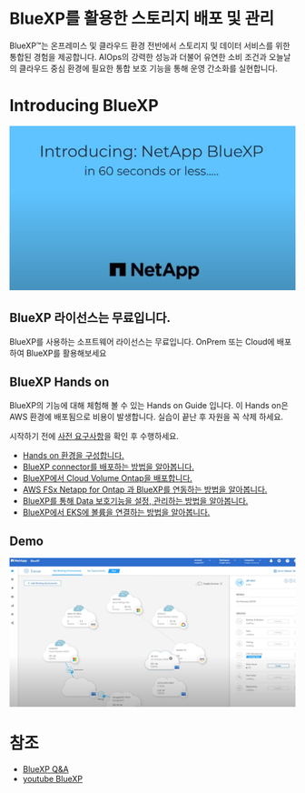 # BlueXP를 활용한 스토리지 배포 및 관리
BlueXP™는 온프레미스 및 클라우드 환경 전반에서 스토리지 및 데이터 서비스를 위한 통합된 경험을 제공합니다. 
AIOps의 강력한 성능과 더불어 유연한 소비 조건과 오늘날의 클라우드 중심 환경에 필요한 통합 보호 기능을 통해 운영 간소화를 실현합니다.

# Introducing BlueXP
[![Alt text](./Image/introducing.png)](https://youtu.be/JI44xhuGGA4)

## BlueXP 라이선스는 무료입니다.
BlueXP를 사용하는 소프트웨어 라이선스는 무료입니다.
OnPrem 또는 Cloud에 배포하여 BlueXP를 활용해보세요

## BlueXP Hands on
BlueXP의 기능에 대해 체험해 볼 수 있는 Hands on Guide 입니다.
이 Hands on은 AWS 환경에 배포됨으로 비용이 발생합니다.
실습이 끝난 후 자원을 꼭 삭제 하세요.

시작하기 전에 [사전 요구사항](./QuickStart/Lab%20prerequirement.md)을 확인 후 수행하세요.

- [Hands on 환경을 구성합니다.](./QuickStart/Readme.md)
- [BlueXP connector를 배포하는 방법을 알아봅니다.](./Handson/CreateBlueXPConnector/Readme.md)
- [BlueXP에서 Cloud Volume Ontap을 배포합니다.](./Handson/CVO/Readme.md)
- [AWS FSx Netapp for Ontap 과 BlueXP를 연동하는 방법을 알아봅니다.]()
- [BlueXP를 통해 Data 보호기능을 설정, 관리하는 방법을 알아봅니다.]()
- [BlueXP에서 EKS에 볼륨을 연결하는 방법을 알아봅니다.]()

## Demo
[![Alt text](./Image/Demoimage.png)](https://youtu.be/d8Tga4Oj3y8)

# 참조
- [BlueXP Q&A](https://docs.netapp.com/ko-kr/bluexp-classification/faq-cloud-compliance.html)
- [youtube BlueXP](https://www.youtube.com/@NetAppBlueXP/featured)
